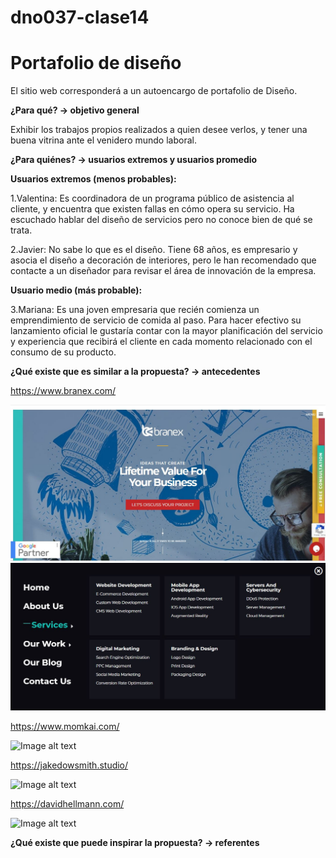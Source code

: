 # dno037-clase14
# Portafolio de diseño 
El sitio web corresponderá a un autoencargo de portafolio de Diseño. 

**¿Para qué? → objetivo general**

 Exhibir los trabajos propios realizados a quien desee verlos, y tener una buena vitrina ante el venidero mundo laboral.

**¿Para quiénes? → usuarios extremos y usuarios promedio**

**Usuarios extremos (menos probables):** 

1.Valentina:
Es coordinadora de un programa público de asistencia al cliente, y encuentra que existen fallas en cómo opera su servicio. Ha escuchado hablar del diseño de servicios pero         no conoce bien de qué se trata. 

2.Javier: 
No sabe lo que es el diseño. Tiene 68 años, es empresario y asocia el diseño a decoración de interiores, pero le han recomendado que contacte a un diseñador para                   revisar el área de innovación de la empresa.

**Usuario medio (más probable):** 

3.Mariana:
Es una joven empresaria que recién comienza un emprendimiento de servicio de comida al paso. Para hacer efectivo su lanzamiento oficial le gustaría contar con la mayor planificación del servicio y experiencia que recibirá el cliente en cada momento relacionado con el consumo de su producto.


**¿Qué existe que es similar a la propuesta? → antecedentes**

https://www.branex.com/

![Image alt text](/images/1.jpg)
![Image alt text](/images/2.jpg)

https://www.momkai.com/

![Image alt text](/path/to/3.jpg)

https://jakedowsmith.studio/

![Image alt text](/path/to/4.jpg)

https://davidhellmann.com/

![Image alt text](/path/to/5.jpg)

**¿Qué existe que puede inspirar la propuesta? → referentes**
